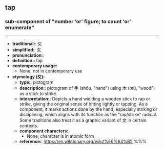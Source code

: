 ## tap
### sub-component of "number 'or' figure; to count 'or' enumerate"
---
- **traditional:**: 攵
- **simplified:**: 攵
- **pronunciation:**: 
- **definition:**: tap
- **contemporary usage:**
  - None, not in contemporary use
- **etymology (攵):**
  - **type:**: pictogram
  - **description:**: pictogram of 手 (shǒu, "hand") using 木 (mù, "wood") as a stick to strike.
  - **interpretation:**: Depicts a hand wielding a wooden stick to rap or strike, giving the original sense of hitting lightly or tapping. As a component, it marks actions done by the hand, especially striking or disciplining, which aligns with its function as the "rap/strike" radical. Some traditions also treat it as a graphic variant of 文 in certain contexts.
  - **component characters:**
    - None, character is in atomic form
  - **reference:**: https://en.wiktionary.org/wiki/%E6%94%B5
%%%
